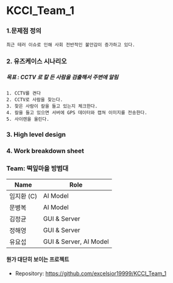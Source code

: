# KCCI_Team_1

### 1.문제점 정의
```
최근 테러 이슈로 인해 사회 전반적인 불안감이 증가하고 있다.
```
### 2. 유즈케이스 시나리오

##### 목표 : CCTV 로 칼 든 사람을 검출해서 주변에 알림
```
1. CCTV를 켠다
2. CCTV로 사람을 찾는다.
3. 찾은 사람이 칼을 들고 있는지 체크한다.
4. 칼을 들고 있으면 서버에 GPS 데이터와 캡쳐 이미지를 전송한다.
5. 사이렌을 울린다.
```

### 3. High level design

### 4. Work breakdown sheet

### Team: 떡잎마을 방범대

| Name | Role |
|----|----|
| 임지환 (C) | AI Model |
| 문병복 | AI Model |
| 김정균 | GUI & Server |
| 정해영 | GUI & Server |
| 유요섭 | GUI & Server, AI Model |

#### 뭔가 대단히 보이는 프로젝트
  * Repository: https://github.com/excelsior19999/KCCI_Team_1
